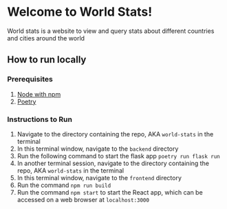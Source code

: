 # Welcome to  World Stats!
World stats is a website to view and query stats about different countries and cities around the world

## How to run locally
### Prerequisites
1. [Node with npm](https://nodejs.org/en/download)
2. [Poetry](https://python-poetry.org/docs/#installation)

### Instructions to Run
1. Navigate to the directory containing the repo, AKA `world-stats` in the terminal
2. In this terminal window, navigate to the `backend` directory
3. Run the following command to start the flask app `poetry run flask run`
4. In another terminal session, navigate to the directory containing the repo, AKA `world-stats` in the terminal
5. In this terminal window, navigate to the `frontend` directory
6. Run the command `npm run build`
7. Run the command `npm start` to start the React app, which can be accessed on a web browser at `localhost:3000`

